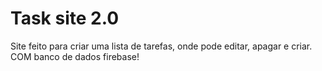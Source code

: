 # Task site 2.0

Site feito para criar uma lista de tarefas, onde pode editar, apagar e criar. COM banco de dados firebase!
